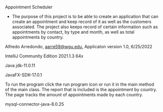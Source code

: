 Appointment Scheduler 
    
- The purpose of this project is to be able to create an application that can create an appointment 
and keep record of it as well as the customers associated. The project also keeps record of certain information such as 
appointments by contact, by type and month, as well as total appointments by country.

Alfredo Arredondo, aarre59@wgu.edu, Applicaton version 1.0, 6/25/2022

IntelliJ Community Edition 2021.1.3 64x

Java jdk-11.0.11

JavaFX-SDK-17.0.1

To run the program click the run program icon or run it in the main method of the main class.
The report that is included is the appointment by country. The page tracks the amount of appointments made by each country. 

mysql-connector-java-8.0.25
